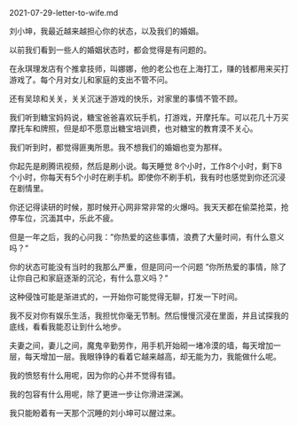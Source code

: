 2021-07-29-letter-to-wife.md


刘小坤，我最近越来越担心你的状态，以及我们的婚姻。

以前我们看到一些人的婚姻状态时，都会觉得是有问题的。

在永琪理发店有个推拿技师，叫娜娜，他的老公也在上海打工，赚的钱都用来买打游戏了。每个月对女儿和家庭的支出不管不问。

还有吴琼和关关，关关沉迷于游戏的快乐，对家里的事情不管不顾。

我们听到糖宝妈妈说，糖宝爸爸喜欢玩手机，打游戏，开摩托车。可以花几十万买摩托车和牌照，但是却不愿意出糖宝培训费，也对糖宝的教育漠不关心。

我们听到时，都觉得匪夷所思。我不想我们的婚姻也变为那样。

你起先是刷腾讯视频，然后是刷小说。每天睡觉 8个小时，工作8个小时，剩下8个小时，你每天有5个小时在刷手机。即使你不刷手机，我有时也感觉到你还沉浸在剧情里。

你还记得读研的时候，那时候开心网非常非常的火爆吗。我天天都在偷菜抢菜，抢停车位，沉湎其中，乐此不疲。

但是一年之后，我的心问我：”你热爱的这些事情，浪费了大量时间，有什么意义吗？“

你的状态可能没有当时的我那么严重，但是同问一个问题 ”你所热爱的事情，除了让你自己和家庭逐渐的沉沦，有什么意义吗？“

这种侵蚀可能是渐进式的，一开始你可能觉得无聊，打发一下时间。

我不反对你有娱乐生活，我担忧你毫无节制。然后慢慢沉浸在里面，并且试探我的底线，看看我能忍让到什么地步。

夫妻之间，妻儿之间，魔鬼辛勤劳作，用手机开始砌一堵冷漠的墙，每天增加一层，每天增加一层。我眼铮铮的看着它越来越高，却无能为力，我能做什么呢。

我的愤怒有什么用呢，因为你的心并不觉得有错。

我的包容有什么用呢，除了更进一步让你滑进深渊。

我只能盼着有一天那个沉睡的刘小坤可以醒过来。


